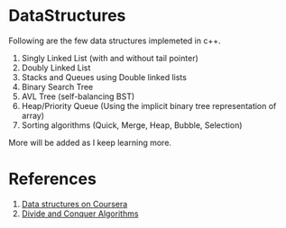 # DataStructures

Following are the few data structures implemeted in c++. 

1. Singly Linked List (with and without tail pointer)
2. Doubly Linked List
3. Stacks and Queues using Double linked lists
4. Binary Search Tree
5. AVL Tree (self-balancing BST)
6. Heap/Priority Queue (Using the implicit binary tree representation of array)
7. Sorting algorithms (Quick, Merge, Heap, Bubble, Selection)

More will be added as I keep learning more.

# References

1. [Data structures on Coursera](https://www.coursera.org/learn/data-structures)
2. [Divide and Conquer Algorithms](https://www.coursera.org/learn/algorithms-divide-conquer)
